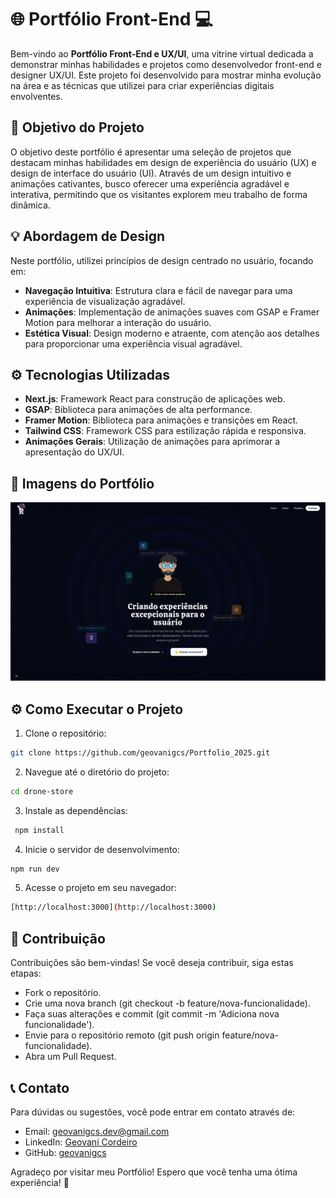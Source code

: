 # 🌐 Portfólio Front-End 💻
Bem-vindo ao **Portfólio Front-End e UX/UI**, uma vitrine virtual dedicada a demonstrar minhas habilidades e projetos como desenvolvedor front-end e designer UX/UI. Este projeto foi desenvolvido para mostrar minha evolução na área e as técnicas que utilizei para criar experiências digitais envolventes.

## 🎯 Objetivo do Projeto
O objetivo deste portfólio é apresentar uma seleção de projetos que destacam minhas habilidades em design de experiência do usuário (UX) e design de interface do usuário (UI). Através de um design intuitivo e animações cativantes, busco oferecer uma experiência agradável e interativa, permitindo que os visitantes explorem meu trabalho de forma dinâmica.

## 💡 Abordagem de Design
Neste portfólio, utilizei princípios de design centrado no usuário, focando em:

- **Navegação Intuitiva**: Estrutura clara e fácil de navegar para uma experiência de visualização agradável.
- **Animações**: Implementação de animações suaves com GSAP e Framer Motion para melhorar a interação do usuário.
- **Estética Visual**: Design moderno e atraente, com atenção aos detalhes para proporcionar uma experiência visual agradável.


## ⚙️ Tecnologias Utilizadas
- **Next.js**: Framework React para construção de aplicações web.
- **GSAP**: Biblioteca para animações de alta performance.
- **Framer Motion**: Biblioteca para animações e transições em React.
- **Tailwind CSS**: Framework CSS para estilização rápida e responsiva.
- **Animações Gerais**: Utilização de animações para aprimorar a apresentação do UX/UI.


## 📸 Imagens do Portfólio
![Imagem do Projeto](https://github.com/geovanigcs/Portfolio_2025/blob/main/src/app/public/Portfolio.png)

## ⚙️ Como Executar o Projeto

1. Clone o repositório:
```bash
git clone https://github.com/geovanigcs/Portfolio_2025.git 
```
2. Navegue até o diretório do projeto: 
  ```bash
cd drone-store
```
3. Instale as dependências:
```bash
 npm install
```
4. Inicie o servidor de desenvolvimento:
```bash 
npm run dev
```
5. Acesse o projeto em seu navegador:
```bash 
[http://localhost:3000](http://localhost:3000)
```

## 🤝 Contribuição
Contribuições são bem-vindas! Se você deseja contribuir, siga estas etapas:

- Fork o repositório.
- Crie uma nova branch (git checkout -b feature/nova-funcionalidade).
- Faça suas alterações e commit (git commit -m 'Adiciona nova funcionalidade').
- Envie para o repositório remoto (git push origin feature/nova-funcionalidade).
- Abra um Pull Request.


## 📞 Contato
Para dúvidas ou sugestões, você pode entrar em contato através de:

- Email: geovanigcs.dev@gmail.com
- LinkedIn: [Geovani Cordeiro](https://www.linkedin.com/in/geovanicordeirodev/)
- GitHub: [geovanigcs](https://github.com/geovanigcs)


Agradeço por visitar meu Portfólio! Espero que você tenha uma ótima experiência! 🚀
